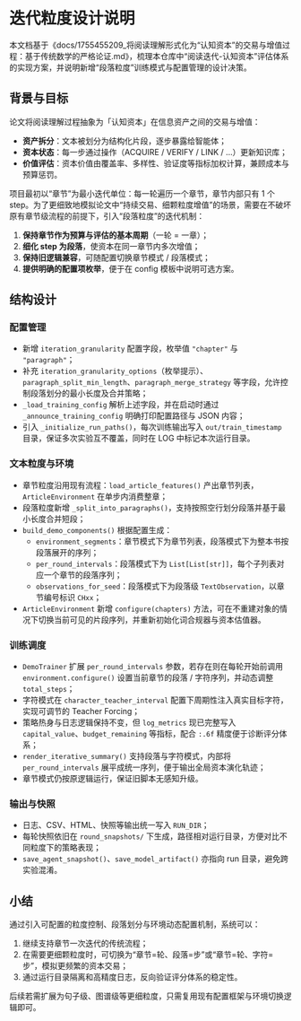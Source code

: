 # 迭代粒度设计说明

本文档基于《docs/1755455209_将阅读理解形式化为“认知资本”的交易与增值过程：基于传统数学的严格论证.md》，梳理本仓库中“阅读迭代-认知资本”评估体系的实现方案，并说明新增“段落粒度”训练模式与配置管理的设计决策。

## 背景与目标

论文将阅读理解过程抽象为「认知资本」在信息资产之间的交易与增值：

- **资产拆分**：文本被划分为结构化片段，逐步暴露给智能体；
- **资本状态**：每一步通过操作（ACQUIRE / VERIFY / LINK / …）更新知识库；
- **价值评估**：资本价值由覆盖率、多样性、验证度等指标加权计算，兼顾成本与预算惩罚。

项目最初以“章节”为最小迭代单位：每一轮遍历一个章节，章节内部只有 1 个 step。为了更细致地模拟论文中“持续交易、细颗粒度增值”的场景，需要在不破坏原有章节级流程的前提下，引入“段落粒度”的迭代机制：

1. **保持章节作为预算与评估的基本周期**（一轮 = 一章）；
2. **细化 step 为段落**，使资本在同一章节内多次增值；
3. **保持旧逻辑兼容**，可随配置切换章节模式 / 段落模式；
4. **提供明确的配置项枚举**，便于在 config 模板中说明可选方案。

## 结构设计

### 配置管理

- 新增 `iteration_granularity` 配置字段，枚举值 `"chapter"` 与 `"paragraph"`；
- 补充 `iteration_granularity_options`（枚举提示）、`paragraph_split_min_length`、`paragraph_merge_strategy` 等字段，允许控制段落划分的最小长度及合并策略；
- `_load_training_config` 解析上述字段，并在启动时通过 `_announce_training_config` 明确打印配置路径与 JSON 内容；
- 引入 `_initialize_run_paths()`，每次训练输出写入 $\texttt{out/train\_{timestamp}}$ 目录，保证多次实验互不覆盖，同时在 LOG 中标记本次运行目录。

### 文本粒度与环境

- 章节粒度沿用现有流程：`load_article_features()` 产出章节列表，`ArticleEnvironment` 在单步内消费整章；
- 段落粒度新增 `_split_into_paragraphs()`，支持按照空行划分段落并基于最小长度合并短段；
- `build_demo_components()` 根据配置生成：
  - `environment_segments`：章节模式下为章节列表，段落模式下为整本书按段落展开的序列；
  - `per_round_intervals`：段落模式下为 `List[List[str]]`，每个子列表对应一个章节的段落序列；
  - `observations_for_seed`：段落模式下为段落级 `TextObservation`，以章节编号标识 `CHxx`；
- `ArticleEnvironment` 新增 `configure(chapters)` 方法，可在不重建对象的情况下切换当前可见的片段序列，并重新初始化词合规器与资本估值器。

### 训练调度

- `DemoTrainer` 扩展 `per_round_intervals` 参数，若存在则在每轮开始前调用 `environment.configure()` 设置当前章节的段落 / 字符序列，并动态调整 `total_steps`；
- 字符模式在 `character_teacher_interval` 配置下周期性注入真实目标字符，实现可调节的 Teacher Forcing；
- 策略热身与日志逻辑保持不变，但 `log_metrics` 现已完整写入 `capital_value`、`budget_remaining` 等指标，配合 `:.6f` 精度便于诊断评分体系；
- `render_iterative_summary()` 支持段落与字符模式，内部将 `per_round_intervals` 展平成统一序列，便于输出全局资本演化轨迹；
- 章节模式仍按原逻辑运行，保证旧脚本无感知升级。

### 输出与快照

- 日志、CSV、HTML、快照等输出统一写入 `RUN_DIR`；
- 每轮快照依旧在 `round_snapshots/` 下生成，路径相对运行目录，方便对比不同粒度下的策略表现；
- `save_agent_snapshot()`、`save_model_artifact()` 亦指向 run 目录，避免跨实验混淆。

## 小结

通过引入可配置的粒度控制、段落划分与环境动态配置机制，系统可以：

1. 继续支持章节一次迭代的传统流程；
2. 在需要更细颗粒度时，可切换为“章节=轮、段落=步”或“章节=轮、字符=步”，模拟更频繁的资本交易；
3. 通过运行目录隔离和高精度日志，反向验证评分体系的稳定性。

后续若需扩展为句子级、图谱级等更细粒度，只需复用现有配置框架与环境切换逻辑即可。

